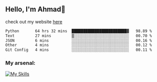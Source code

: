 
## Hello, I'm Ahmad👋

check out my website [here](https://ahmadalwi.com/)

<!--START_SECTION:waka-->

```txt
Python       64 hrs 32 mins  ████████████████████████▓   98.89 %
Text         27 mins         ▒░░░░░░░░░░░░░░░░░░░░░░░░   00.70 %
JSON         6 mins          ░░░░░░░░░░░░░░░░░░░░░░░░░   00.16 %
Other        4 mins          ░░░░░░░░░░░░░░░░░░░░░░░░░   00.12 %
Git Config   4 mins          ░░░░░░░░░░░░░░░░░░░░░░░░░   00.11 %
```

<!--END_SECTION:waka-->

### My arsenal:

[![My Skills](https://skillicons.dev/icons?i=js,ts,py,go,react,nextjs,svelte,nodejs,django,tailwind,html,css,sass,firebase,mongodb,postgres,mysql,redis,git,github,docker,vscode,figma,godot)](https://skillicons.dev)
